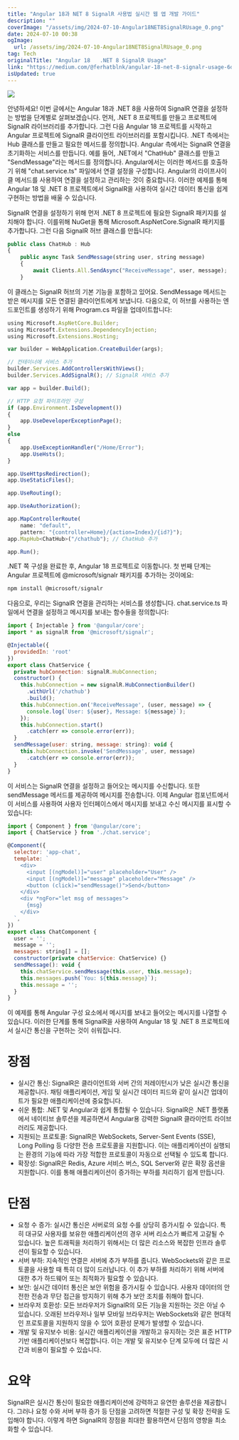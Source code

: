 ```yaml
---
title: "Angular 18과 NET 8 SignalR 사용법 실시간 웹 앱 개발 가이드"
description: ""
coverImage: "/assets/img/2024-07-10-Angular18NET8SignalRUsage_0.png"
date: 2024-07-10 00:38
ogImage: 
  url: /assets/img/2024-07-10-Angular18NET8SignalRUsage_0.png
tag: Tech
originalTitle: "Angular 18   .NET 8 SignalR Usage"
link: "https://medium.com/@ferhatblnk/angular-18-net-8-signalr-usage-6d0186906946"
isUpdated: true
---
```






<img src="/assets/img/2024-07-10-Angular18NET8SignalRUsage_0.png" />

안녕하세요! 이번 글에서는 Angular 18과 .NET 8을 사용하여 SignalR 연결을 설정하는 방법을 단계별로 살펴보겠습니다. 먼저, .NET 8 프로젝트를 만들고 프로젝트에 SignalR 라이브러리를 추가합니다. 그런 다음 Angular 18 프로젝트를 시작하고 Angular 프로젝트에 SignalR 클라이언트 라이브러리를 포함시킵니다. .NET 측에서는 Hub 클래스를 만들고 필요한 메서드를 정의합니다. Angular 측에서는 SignalR 연결을 초기화하는 서비스를 만듭니다. 예를 들어, .NET에서 "ChatHub" 클래스를 만들고 "SendMessage"라는 메서드를 정의합니다. Angular에서는 이러한 메서드를 호출하기 위해 "chat.service.ts" 파일에서 연결 설정을 구성합니다. Angular의 라이프사이클 메서드를 사용하여 연결을 설정하고 관리하는 것이 중요합니다. 이러한 예제를 통해 Angular 18 및 .NET 8 프로젝트에서 SignalR을 사용하여 실시간 데이터 통신을 쉽게 구현하는 방법을 배울 수 있습니다.

SignalR 연결을 설정하기 위해 먼저 .NET 8 프로젝트에 필요한 SignalR 패키지를 설치해야 합니다. 이를위해 NuGet을 통해 Microsoft.AspNetCore.SignalR 패키지를 추가합니다. 그런 다음 SignalR 허브 클래스를 만듭니다:

```js
public class ChatHub : Hub
{
    public async Task SendMessage(string user, string message)
    {
        await Clients.All.SendAsync("ReceiveMessage", user, message);
    }
```

<div class="content-ad"></div>

이 클래스는 SignalR 허브의 기본 기능을 포함하고 있어요. SendMessage 메서드는 받은 메시지를 모든 연결된 클라이언트에게 보냅니다. 다음으로, 이 허브를 사용하는 엔드포인트를 생성하기 위해 Program.cs 파일을 업데이트합니다:

```js
using Microsoft.AspNetCore.Builder;
using Microsoft.Extensions.DependencyInjection;
using Microsoft.Extensions.Hosting;

var builder = WebApplication.CreateBuilder(args);

// 컨테이너에 서비스 추가
builder.Services.AddControllersWithViews();
builder.Services.AddSignalR(); // SignalR 서비스 추가

var app = builder.Build();

// HTTP 요청 파이프라인 구성
if (app.Environment.IsDevelopment())
{
    app.UseDeveloperExceptionPage();
}
else
{
    app.UseExceptionHandler("/Home/Error");
    app.UseHsts();
}

app.UseHttpsRedirection();
app.UseStaticFiles();

app.UseRouting();

app.UseAuthorization();

app.MapControllerRoute(
    name: "default",
    pattern: "{controller=Home}/{action=Index}/{id?}");
app.MapHub<ChatHub>("/chathub"); // ChatHub 추가

app.Run();
```

.NET 쪽 구성을 완료한 후, Angular 18 프로젝트로 이동합니다. 첫 번째 단계는 Angular 프로젝트에 @microsoft/signalr 패키지를 추가하는 것이에요:

```js
npm install @microsoft/signalr
```

<div class="content-ad"></div>

다음으로, 우리는 SignalR 연결을 관리하는 서비스를 생성합니다. chat.service.ts 파일에서 연결을 설정하고 메시지를 보내는 함수들을 정의합니다:

```js
import { Injectable } from '@angular/core';
import * as signalR from '@microsoft/signalr';
```

```js
@Injectable({
  providedIn: 'root'
})
export class ChatService {
  private hubConnection: signalR.HubConnection;
  constructor() {
    this.hubConnection = new signalR.HubConnectionBuilder()
      .withUrl('/chathub')
      .build();
    this.hubConnection.on('ReceiveMessage', (user, message) => {
      console.log(`User: ${user}, Message: ${message}`);
    });
    this.hubConnection.start()
      .catch(err => console.error(err));
  }
  sendMessage(user: string, message: string): void {
    this.hubConnection.invoke('SendMessage', user, message)
      .catch(err => console.error(err));
  }
}
```

이 서비스는 SignalR 연결을 설정하고 들어오는 메시지를 수신합니다. 또한 sendMessage 메서드를 제공하여 메시지를 전송합니다. 이제 Angular 컴포넌트에서 이 서비스를 사용하여 사용자 인터페이스에서 메시지를 보내고 수신 메시지를 표시할 수 있습니다:

<div class="content-ad"></div>

```js
import { Component } from '@angular/core';
import { ChatService } from './chat.service';
```

```js
@Component({
  selector: 'app-chat',
  template: `
    <div>
      <input [(ngModel)]="user" placeholder="User" />
      <input [(ngModel)]="message" placeholder="Message" />
      <button (click)="sendMessage()">Send</button>
    </div>
    <div *ngFor="let msg of messages">
      {msg}
    </div>
  `,
})
export class ChatComponent {
  user = '';
  message = '';
  messages: string[] = [];
  constructor(private chatService: ChatService) {}
  sendMessage(): void {
    this.chatService.sendMessage(this.user, this.message);
    this.messages.push(`You: ${this.message}`);
    this.message = '';
  }
}
```

이 예제를 통해 Angular 구성 요소에서 메시지를 보내고 들어오는 메시지를 나열할 수 있습니다. 이러한 단계를 통해 SignalR을 사용하여 Angular 18 및 .NET 8 프로젝트에서 실시간 통신을 구현하는 것이 쉬워집니다.

# 장점

<div class="content-ad"></div>

- 실시간 통신: SignalR은 클라이언트와 서버 간의 저레이턴시가 낮은 실시간 통신을 제공합니다. 채팅 애플리케이션, 게임 및 실시간 데이터 피드와 같이 실시간 업데이트가 필요한 애플리케이션에 중요합니다.
- 쉬운 통합: .NET 및 Angular과 쉽게 통합될 수 있습니다. SignalR은 .NET 플랫폼에서 네이티브 솔루션을 제공하면서 Angular용 강력한 SignalR 클라이언트 라이브러리도 제공합니다.
- 지원되는 프로토콜: SignalR은 WebSockets, Server-Sent Events (SSE), Long Polling 등 다양한 전송 프로토콜을 지원합니다. 이는 애플리케이션이 실행되는 환경의 기능에 따라 가장 적합한 프로토콜이 자동으로 선택될 수 있도록 합니다.
- 확장성: SignalR은 Redis, Azure 서비스 버스, SQL Server와 같은 확장 옵션을 지원합니다. 이를 통해 애플리케이션이 증가하는 부하를 처리하기 쉽게 만듭니다.

# 단점

- 요청 수 증가: 실시간 통신은 서버로의 요청 수를 상당히 증가시킬 수 있습니다. 특히 대규모 사용자를 보유한 애플리케이션의 경우 서버 리소스가 빠르게 고갈될 수 있습니다. 높은 트래픽을 처리하기 위해서는 더 많은 리소스와 복잡한 인프라 솔루션이 필요할 수 있습니다.
- 서버 부하: 지속적인 연결은 서버에 추가 부하를 줍니다. WebSockets와 같은 프로토콜을 사용할 때 특히 더 많이 드러납니다. 이 추가 부하를 처리하기 위해 서버에 대한 추가 하드웨어 또는 최적화가 필요할 수 있습니다.
- 보안: 실시간 데이터 통신은 보안 위험을 증가시킬 수 있습니다. 사용자 데이터의 안전한 전송과 무단 접근을 방지하기 위해 추가 보안 조치를 취해야 합니다.
- 브라우저 호환성: 모든 브라우저가 SignalR의 모든 기능을 지원하는 것은 아닐 수 있습니다. 오래된 브라우저나 일부 모바일 브라우저는 WebSockets와 같은 현대적인 프로토콜을 지원하지 않을 수 있어 호환성 문제가 발생할 수 있습니다.
- 개발 및 유지보수 비용: 실시간 애플리케이션을 개발하고 유지하는 것은 표준 HTTP 기반 애플리케이션보다 복잡합니다. 이는 개발 및 유지보수 단계 모두에 더 많은 시간과 비용이 필요할 수 있습니다.

# 요약

<div class="content-ad"></div>

SignalR은 실시간 통신이 필요한 애플리케이션에 강력하고 유연한 솔루션을 제공합니다. 그러나 요청 수와 서버 부하 증가 등 단점을 고려하면 적절한 구성 및 확장 전략을 도입해야 합니다. 이렇게 하면 SignalR의 장점을 최대한 활용하면서 단점의 영향을 최소화할 수 있습니다.